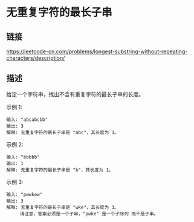 # 无重复字符的最长子串

## 链接

https://leetcode-cn.com/problems/longest-substring-without-repeating-characters/description/

## 描述


给定一个字符串，找出不含有重复字符的最长子串的长度。   

示例 1:
```text
输入: "abcabcbb"
输出: 3 
解释: 无重复字符的最长子串是 "abc"，其长度为 3。
```

示例 2:
```text
输入: "bbbbb"
输出: 1
解释: 无重复字符的最长子串是 "b"，其长度为 1。
```
示例 3:
```text
输入: "pwwkew"
输出: 3
解释: 无重复字符的最长子串是 "wke"，其长度为 3。
     请注意，答案必须是一个子串，"pwke" 是一个子序列 而不是子串。
```

     